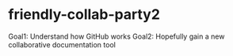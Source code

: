 # friendly-collab-party2

Goal1: Understand how GitHub works
Goal2: Hopefully gain a new collaborative documentation tool

